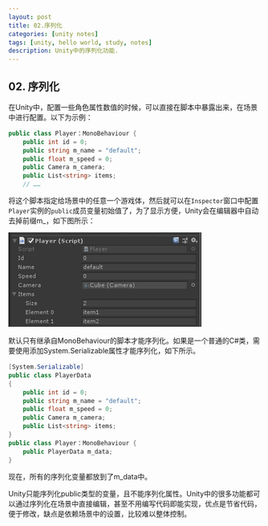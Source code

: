 ```yaml
---
layout: post
title: 02.序列化
categories: [unity notes]
tags: [unity, hello world, study, notes]
description: Unity中的序列化功能.
---
```


## 02. 序列化

在Unity中，配置一些角色属性数值的时候，可以直接在脚本中暴露出来，在场景中进行配置。以下为示例：

```c#
public class Player：MonoBehaviour {
    public int id = 0;
    public string m_name = "default";
    public float m_speed = 0;
    public Camera m_camera;
    public List<string> items;	
    // ……
```

将这个脚本指定给场景中的任意一个游戏体，然后就可以在`Inspector`窗口中配置`Player`实例的`public`成员变量初始值了，为了显示方便，Unity会在编辑器中自动去掉前缀m_，如下图所示：

![serialization](/images/unity/serialization1.png)

默认只有继承自MonoBehaviour的脚本才能序列化。如果是一个普通的C#类，需要使用添加System.Serializable属性才能序列化，如下所示。

```c#
[System.Serializable]
public class PlayerData
{
    public int id = 0;
    public string m_name = "default";
    public float m_speed = 0;
    public Camera m_camera;
    public List<string> items;
}
public class Player：MonoBehaviour {
	public PlayerData m_data;
}
```

现在，所有的序列化变量都放到了m_data中。

Unity只能序列化public类型的变量，且不能序列化属性。Unity中的很多功能都可以通过序列化在场景中直接编辑，甚至不用编写代码即能实现，优点是节省代码，便于修改，缺点是依赖场景中的设置，比较难以整体控制。